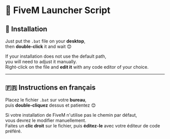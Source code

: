 # 🚀 FiveM Launcher Script

## 🧩 Installation

Just put the `.bat` file on your **desktop**,  
then **double-click** it and wait 😊

If your installation does not use the default path,  
you will need to adjust it manually.  
Right-click on the file and **edit it** with any code editor of your choice.

---

## 🇫🇷 Instructions en français

Placez le fichier `.bat` sur votre **bureau**,  
puis **double-cliquez** dessus et patientez 😊

Si votre installation de FiveM n'utilise pas le chemin par défaut,  
vous devrez le modifier manuellement.  
Faites un **clic droit** sur le fichier, puis **éditez-le** avec votre éditeur de code préféré.
